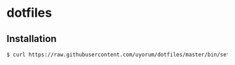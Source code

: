 # dotfiles

## Installation

```bash
$ curl https://raw.githubusercontent.com/uyorum/dotfiles/master/bin/setup.sh | bash
```
